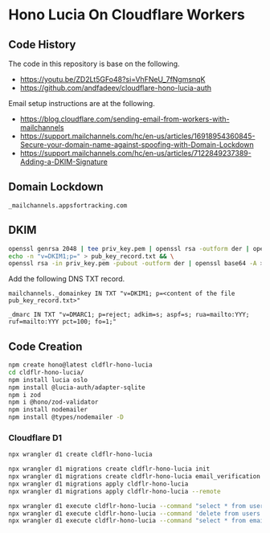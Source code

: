 # Hono Lucia On Cloudflare Workers

## Code History

The code in this repository is base on the following.

- https://youtu.be/ZD2Lt5GFo48?si=VhFNeU_7fNgmsnqK
- https://github.com/andfadeev/cloudflare-hono-lucia-auth

Email setup instructions are at the following.

- https://blog.cloudflare.com/sending-email-from-workers-with-mailchannels
- https://support.mailchannels.com/hc/en-us/articles/16918954360845-Secure-your-domain-name-against-spoofing-with-Domain-Lockdown
- https://support.mailchannels.com/hc/en-us/articles/7122849237389-Adding-a-DKIM-Signature

## Domain Lockdown

```DNS TXT
_mailchannels.appsfortracking.com
```

## DKIM

```bash
openssl genrsa 2048 | tee priv_key.pem | openssl rsa -outform der | openssl base64 -A > priv_key.txt
echo -n "v=DKIM1;p=" > pub_key_record.txt && \
openssl rsa -in priv_key.pem -pubout -outform der | openssl base64 -A >> pub_key_record.txt
```

Add the following DNS TXT record.

```dns
mailchannels._domainkey IN TXT "v=DKIM1; p=<content of the file pub_key_record.txt>"

_dmarc IN TXT "v=DMARC1; p=reject; adkim=s; aspf=s; rua=mailto:YYY; ruf=mailto:YYY pct=100; fo=1;"
```

## Code Creation

```bash
npm create hono@latest cldflr-hono-lucia
cd cldflr-hono-lucia/
npm install lucia oslo
npm install @lucia-auth/adapter-sqlite
npm i zod
npm i @hono/zod-validator
npm install nodemailer
npm install @types/nodemailer -D
```

### Cloudflare D1

```bash
npx wrangler d1 create cldflr-hono-lucia

npx wrangler d1 migrations create cldflr-hono-lucia init
npx wrangler d1 migrations create cldflr-hono-lucia email_verification
npx wrangler d1 migrations apply cldflr-hono-lucia
npx wrangler d1 migrations apply cldflr-hono-lucia --remote
```

```bash
npx wrangler d1 execute cldflr-hono-lucia --command "select * from users"
npx wrangler d1 execute cldflr-hono-lucia --command 'delete from users where email = "carlton.joseph@gmail.com"'
npx wrangler d1 execute cldflr-hono-lucia --command "select * from email_verification_codes"
```
